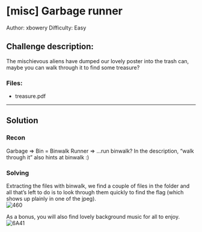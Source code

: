 # [misc] Garbage runner
Author: xbowery
Difficulty: Easy

## Challenge description:
The mischievous aliens have dumped our lovely poster into the trash can, maybe you can walk through it to find some treasure?

### Files:
* treasure.pdf

---
## Solution
### Recon
Garbage => Bin = Binwalk
Runner => …run binwalk? 
In the description, “walk through it” also hints at binwalk :)

### Solving 
Extracting the files with binwalk, we find a couple of files in the folder and all that’s left to do is to look through them quickly to find the flag (which shows up plainly in one of the jpeg). <br>
![460](https://user-images.githubusercontent.com/40383476/160250549-a5333030-4a1e-4cdd-a016-ed490f07c1aa.png)

As a bonus, you will also find lovely background music for all to enjoy.
![6A41](https://user-images.githubusercontent.com/40383476/160250569-0e77e9e3-c30d-4b63-b440-0c67dd7d3e71.png)

